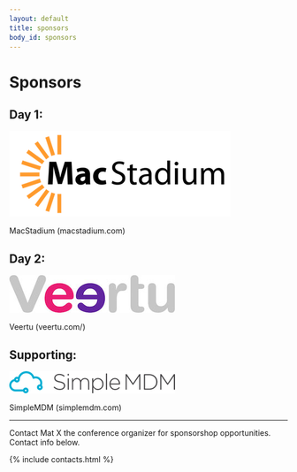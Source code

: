 ```yaml
---
layout: default
title: sponsors
body_id: sponsors
---
```


# Sponsors
## Day 1:
<p><a href="https://www.macstadium.com"><img src="/assets/MacStadium_Logo.png"></a></p>
<p>MacStadium (macstadium.com)</p>

## Day 2:
<p><a href="https://veertu.com"><img src="/assets/Veertu-logo300.jpg"></a></p>
<p>Veertu (veertu.com/)</p>

## Supporting:
<p><a href="https://simplemdm.com"><img src="/assets/SimpleMDM-sml.png"></a></p>
<p>SimpleMDM (simplemdm.com)</p>
<hr>
Contact Mat X the conference organizer for sponsorshop opportunities. Contact info below.

{% include contacts.html %}


